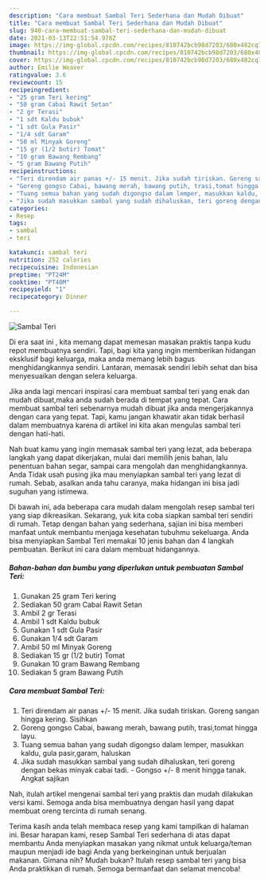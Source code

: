 ```yaml
---
description: "Cara membuat Sambal Teri Sederhana dan Mudah Dibuat"
title: "Cara membuat Sambal Teri Sederhana dan Mudah Dibuat"
slug: 940-cara-membuat-sambal-teri-sederhana-dan-mudah-dibuat
date: 2021-03-13T22:51:54.978Z
image: https://img-global.cpcdn.com/recipes/810742bcb98d7203/680x482cq70/sambal-teri-foto-resep-utama.jpg
thumbnail: https://img-global.cpcdn.com/recipes/810742bcb98d7203/680x482cq70/sambal-teri-foto-resep-utama.jpg
cover: https://img-global.cpcdn.com/recipes/810742bcb98d7203/680x482cq70/sambal-teri-foto-resep-utama.jpg
author: Emilie Weaver
ratingvalue: 3.6
reviewcount: 15
recipeingredient:
- "25 gram Teri kering"
- "50 gram Cabai Rawit Setan"
- "2 gr Terasi"
- "1 sdt Kaldu bubuk"
- "1 sdt Gula Pasir"
- "1/4 sdt Garam"
- "50 ml Minyak Goreng"
- "15 gr (1/2 butir) Tomat"
- "10 gram Bawang Rembang"
- "5 gram Bawang Putih"
recipeinstructions:
- "Teri direndam air panas +/- 15 menit. Jika sudah tiriskan. Goreng sangan hingga kering. Sisihkan"
- "Goreng gongso Cabai, bawang merah, bawang putih, trasi,tomat hingga layu."
- "Tuang semua bahan yang sudah digongso dalam lemper, masukkan kaldu, gula pasir,garam, haluskan"
- "Jika sudah masukkan sambal yang sudah dihaluskan, teri goreng dengan bekas minyak cabai tadi.  Gongso +/- 8 menit hingga tanak. Angkat sajikan"
categories:
- Resep
tags:
- sambal
- teri

katakunci: sambal teri 
nutrition: 252 calories
recipecuisine: Indonesian
preptime: "PT24M"
cooktime: "PT40M"
recipeyield: "1"
recipecategory: Dinner

---
```



![Sambal Teri](https://img-global.cpcdn.com/recipes/810742bcb98d7203/680x482cq70/sambal-teri-foto-resep-utama.jpg)

Di era  saat ini , kita memang dapat memesan masakan praktis tanpa kudu repot membuatnya sendiri. Tapi, bagi kita yang ingin memberikan hidangan eksklusif bagi keluarga, maka anda memang lebih bagus menghidangkannya sendiri. Lantaran, memasak sendiri lebih sehat dan bisa menyesuaikan dengan selera keluarga.

Jika anda lagi mencari inspirasi cara membuat sambal teri yang enak dan mudah dibuat,maka anda sudah berada di tempat yang tepat. Cara membuat sambal teri  sebenarnya mudah dibuat jika anda mengerjakannya dengan cara yang tepat. Tapi, kamu jangan khawatir akan tidak berhasil dalam membuatnya 
karena di artikel ini kita akan mengulas sambal teri dengan hati-hati.  



Nah buat kamu yang ingin memasak sambal teri yang lezat, ada beberapa langkah yang dapat dikerjakan, mulai dari memilih jenis bahan, lalu penentuan bahan segar, sampai cara mengolah dan menghidangkannya. Anda Tidak usah pusing jika mau menyiapkan sambal teri yang lezat di rumah. Sebab, asalkan anda  tahu caranya, maka hidangan ini bisa jadi suguhan yang istimewa.

Di bawah ini, ada beberapa cara mudah dalam mengolah resep sambal teri yang siap dikreasikan. Sekarang, yuk kita coba siapkan sambal teri sendiri di rumah. Tetap dengan bahan yang sederhana, sajian ini bisa memberi manfaat untuk membantu menjaga kesehatan tubuhmu sekeluarga. Anda bisa menyiapkan Sambal Teri memakai 10 jenis bahan dan 4 langkah pembuatan. Berikut ini cara dalam membuat hidangannya.

<!--inarticleads1-->

##### Bahan-bahan dan bumbu yang diperlukan untuk pembuatan Sambal Teri:

1. Gunakan 25 gram Teri kering
1. Sediakan 50 gram Cabai Rawit Setan
1. Ambil 2 gr Terasi
1. Ambil 1 sdt Kaldu bubuk
1. Gunakan 1 sdt Gula Pasir
1. Gunakan 1/4 sdt Garam
1. Ambil 50 ml Minyak Goreng
1. Sediakan 15 gr (1/2 butir) Tomat
1. Gunakan 10 gram Bawang Rembang
1. Sediakan 5 gram Bawang Putih




<!--inarticleads2-->

##### Cara membuat Sambal Teri:

1. Teri direndam air panas +/- 15 menit. Jika sudah tiriskan. Goreng sangan hingga kering. Sisihkan
1. Goreng gongso Cabai, bawang merah, bawang putih, trasi,tomat hingga layu.
1. Tuang semua bahan yang sudah digongso dalam lemper, masukkan kaldu, gula pasir,garam, haluskan
1. Jika sudah masukkan sambal yang sudah dihaluskan, teri goreng dengan bekas minyak cabai tadi.  - Gongso +/- 8 menit hingga tanak. Angkat sajikan




Nah, itulah artikel mengenai  sambal teri  yang praktis dan mudah dilakukan versi kami. Semoga anda bisa membuatnya dengan hasil yang dapat membuat oreng tercinta di rumah senang. 

Terima kasih anda telah membaca resep yang kami tampilkan di halaman ini. Besar harapan kami, resep  Sambal Teri sederhana di atas dapat membantu Anda menyiapkan masakan yang nikmat untuk keluarga/teman maupun menjadi ide bagi Anda yang berkeinginan untuk berjualan makanan. Gimana nih? Mudah bukan? Itulah resep sambal teri yang bisa Anda praktikkan di rumah. Semoga bermanfaat dan selamat mencoba!

